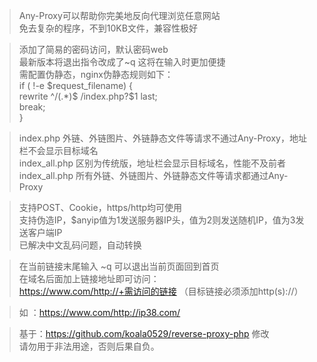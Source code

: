 > Any-Proxy可以帮助你完美地反向代理浏览任意网站  
> 免去复杂的程序，不到10KB文件，兼容性极好  
  
> 添加了简易的密码访问，默认密码web  
> 最新版本将退出指令改成了~q 这将在输入时更加便捷  
> 需配置伪静态，nginx伪静态规则如下：  
> if ( !-e $request_filename) {  
>     rewrite ^/(.*)$ /index.php?$1 last;  
>     break;  
> }  
  
> index.php 外链、外链图片、外链静态文件等请求不通过Any-Proxy，地址栏不会显示目标域名  
> index_all.php 区别为传统版，地址栏会显示目标域名，性能不及前者  
> index_all.php 所有外链、外链图片、外链静态文件等请求都通过Any-Proxy
  
> 支持POST、Cookie，https/http均可使用  
> 支持伪造IP，$anyip值为1发送服务器IP头，值为2则发送随机IP，值为3发送客户端IP  
> 已解决中文乱码问题，自动转换  
  
> 在当前链接末尾输入 ~q 可以退出当前页面回到首页  
> 在域名后面加上链接地址即可访问：  
> https://www.com/http://+需访问的链接 （目标链接必须添加http(s)://）  
  
> 如 ：https://www.com/http://ip38.com/  

> 基于：https://github.com/koala0529/reverse-proxy-php 修改  
> 请勿用于非法用途，否则后果自负。
